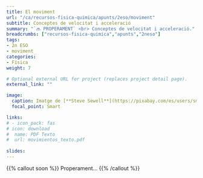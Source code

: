 ```yaml
---
title: El moviment
url: "/ca/recursos-fisica-quimica/apunts/2eso/moviment"
subtitle: Conceptes de velocitat i acceleració
summary: "`🔜 PROPERAMENT` <br> Conceptes de velocitat i acceleració."
breadcrumbs: ["recursos-fisica-quimica","apunts","2neso"]
tags:
- 2n ESO
- moviment
categories:
- Física
weight: 7

# Optional external URL for project (replaces project detail page).
external_link: ""

image:
  caption: Imatge de [**Steve Sewell**](https://pixabay.com/es/users/sms467-1386127/) en [Pixabay](https://pixabay.com/es/)
  focal_point: Smart

links:
# - icon_pack: fas
# icon: download
#  name: PDF Texto
#  url: movimientos_texto.pdf
  
slides:
---
```


{{% callout soon %}}
Properament...
{{% /callout %}}
